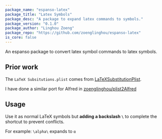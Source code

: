 ```yaml
---
package_name: "espanso-latex"
package_title: "Latex Symbols"
package_desc: "A package to expand latex commands to symbols."
package_version: "0.1.0"
package_author: "Linghou Zoeng"
package_repo: "https://github.com/zoenglinghou/espanso-latex"
is_core: false
---
```

An espanso package to convert latex symbol commands to latex symbols.

## Prior work

The `LaTeX Subsitutions.plist` comes from [LaTeXSubstitutionPlist](https://github.com/deszoeke/LaTeXSubstitutionsPlist).

I have done a similar port for Alfred in [zoenglinghou/plist2Alfred](https://github.com/zoenglinghou/plist2Alfred/)

## Usage

Use it as normal LaTeX symbols but **adding a backslash `\`** to complete the shortcut to prevent conflicts.

For example: `\alpha\` expands to `α`